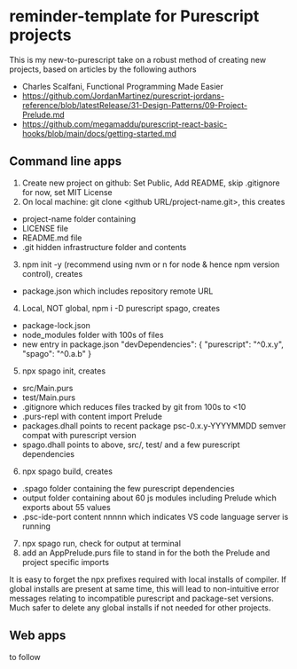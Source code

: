 # reminder-template for Purescript projects

This is my new-to-purescript take on a robust method of creating new projects, based on articles by 
the following authors
- Charles Scalfani, Functional Programming Made Easier
- https://github.com/JordanMartinez/purescript-jordans-reference/blob/latestRelease/31-Design-Patterns/09-Project-Prelude.md
- https://github.com/megamaddu/purescript-react-basic-hooks/blob/main/docs/getting-started.md

## Command line apps

1. Create new project on github: Set Public, Add README, skip .gitignore for now, set MIT License
2. On local machine: git clone <github URL/project-name.git>, this creates
- project-name folder containing
- LICENSE file
- README.md file
- .git hidden infrastructure folder and contents
3. npm init -y (recommend using nvm or n for node & hence npm version control), creates
- package.json which includes repository remote URL
4. Local, NOT global, npm i -D purescript spago, creates
- package-lock.json
- node_modules folder with 100s of files
- new entry in package.json "devDependencies": { "purescript": "^0.x.y", "spago": "^0.a.b" }
5. npx spago init, creates
- src/Main.purs
- test/Main.purs
- .gitignore which reduces files tracked by git from 100s to <10
- .purs-repl with content import Prelude
- packages.dhall points to recent package psc-0.x.y-YYYYMMDD semver compat with purescript version
- spago.dhall points to above, src/, test/ and a few purescript dependencies
6. npx spago build, creates
- .spago folder containing the few purescript dependencies
- output folder containing about 60 js modules including Prelude which exports about 55 values
- .psc-ide-port content nnnnn which indicates VS code language server is running
7. npx spago run, check for output at terminal
8. add an AppPrelude.purs file to stand in for the both the Prelude and project specific imports

It is easy to forget the npx prefixes required with local installs of compiler. If global installs are present at same time, this will lead to non-intuitive error messages relating to incompatible purescript and package-set versions. Much safer to delete any global installs if not needed for other projects.

## Web apps

to follow


